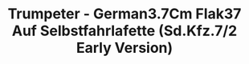 ---
layout: product
title: "Trumpeter - German3.7Cm Flak37 Auf Selbstfahrlafette (Sd.Kfz.7/2 Early Version)"
price: "TBA" 
desc: "N/A"
img_path: "/assets/img/TRU01525.jpg"
brand: "N/A"
available: false
special_offer: false
new: false
soon: false
cat: "010000"
subcat: "013400"
subsubcat: "0N/A"
sifra: "TRU01525"
---